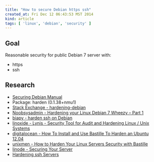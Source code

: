 ```yaml
---
title: "How to secure Debian https ssh"
created_at: Fri Dec 12 06:43:53 MST 2014
kind: article
tags: [ 'linux', 'debian', 'security' ]
---
```

## Goal

Reasonable security for  public Debian 7 server with:

* https
* ssh

## Research

* [Securing Debian Manual](https://www.debian.org/doc/manuals/securing-debian-howto/index.en.html)
* Package: harden (0.1.38+nmu1) 
* [Stack Exchange - hardening-debian](http://unix.stackexchange.com/questions/30838/hardening-debian)
* [Noobsysadmin - Hardening your Linux Debian 7 Wheezy – Part 1](http://noobsysadmin.wordpress.com/2014/03/05/hardening-your-linux-debian-7-wheezy-part-1/)
* [biapy - harden ssh on Debian](http://howto.biapy.com/en/debian-gnu-linux/system/security/harden-the-ssh-access-security-on-debian)
* [linoxide - Lynis - Security Tool for Audit and Hardening Linux / Unix Systems](http://linoxide.com/how-tos/lynis-security-tool-audit-hardening-linux/)
* [digitalocean - How To Install and Use Bastille To Harden an Ubuntu 12.04](https://www.digitalocean.com/community/tutorials/how-to-install-and-use-bastille-to-harden-an-ubuntu-12-04)
* [unixmen - How to Harden Your Linux Servers Security with Bastille](http://www.unixmen.com/how-to-harden-your-linux-servers-security-with-bastille/)
* [linode - Securing Your Server](https://www.linode.com/docs/security/securing-your-server)
* [Hardening ssh Servers](http://feeding.cloud.geek.nz/posts/hardening-ssh-servers/)



